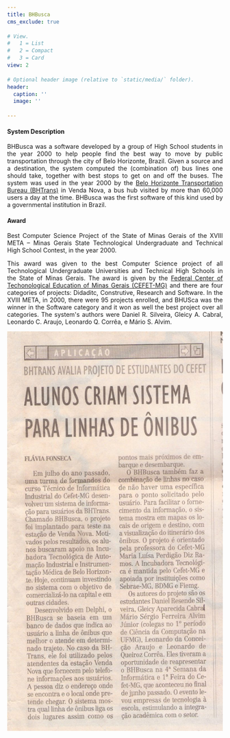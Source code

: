 ```yaml
---
title: BHBusca
cms_exclude: true

# View.
#   1 = List
#   2 = Compact
#   3 = Card
view: 2

# Optional header image (relative to `static/media/` folder).
header:
  caption: ''
  image: ''

---
```


<div style="text-align: justify"> 

#### System Description

BHBusca was a software developed by a group of High School students in the year 2000 to help people find the best way to move by public transportation through the city of Belo Horizonte, Brazil. Given a source and a destination, the system computed the (combination of) bus lines one should take, together with  best stops to get on and off the buses. The system was used in the year 2000 by the [Belo Horizonte Transportation Bureau (BHTrans)](https://prefeitura.pbh.gov.br/bhtrans) in Venda Nova, a bus hub visited by more than 60,000 users a day at the time. BHBusca was the first software of this kind used by a governmental institution in Brazil.

#### Award

Best Computer Science Project of the State of Minas Gerais of the XVIII META – Minas Gerais State Technological Undergraduate and Technical High School Contest, in the year 2000.

This award was given to the best Computer Science project of all Technological Undergraduate Universities and Technical High Schools in the State of Minas Gerais. The award is given by the [Federal Center of Techonological Education of Minas Gerais (CEFET-MG)](https://www.cefetmg.br/) and there are four categories of projects: Didaditc, Construtive, Research and Software. In the XVIII META, in 2000, there were 95 projects enrolled, and BHUSca was the winner in the Software category and it won as well the best project over all categories. The system's authors were Daniel R. Silveira, Gleicy A. Cabral, Leonardo C. Araujo, Leonardo Q. Corrêa, e Mário S. Alvim.

</div>

![](images/BHBusca-Jornal-Estado-de-Minas-768x1419.jpg "Brazilian newspaper story on BHBusca, circa 2001")